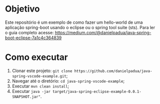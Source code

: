 # Objetivo
Este repositório é um exemplo de como fazer um hello-world de uma aplicação spring-boot usando o eclipse ou o spring tool suite (sts).
Para ler o guia completo acesse: https://medium.com/@danielpadua/java-spring-boot-eclipse-7a1c4c364839

# Como executar
1. Clonar este projeto: `git clone https://github.com/danielpadua/java-spring-vscode-example.git`;
2. Navegar até o diretório: `cd java-spring-vscode-example`;
3. Executar `mvn clean install`;
4. Executar `java -jar target/java-spring-eclipse-example-0.0.1-SNAPSHOT.jar"`.
